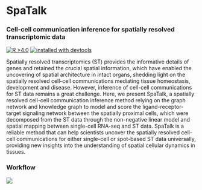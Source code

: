 # SpaTalk
### Cell-cell communication inference for spatially resolved transcriptomic data

[![R >4.0](https://img.shields.io/badge/R-%3E%3D4.0-brightgreen)](https://www.r-project.org/) <a href='#cran'>![installed with devtools](https://img.shields.io/badge/installed%20with-devtools-blue)</a> 

Spatially resolved transcriptomics (ST) provides the informative details of genes and retained the crucial spatial information, which have enabled the uncovering of spatial architecture in intact organs, shedding light on the spatially resolved cell-cell communications mediating tissue homeostasis, development and disease. However, inference of cell-cell communications for ST data remains a great challenge. Here, we present SpaTalk, a spatially resolved cell-cell communication inference method relying on the graph network and knowledge graph to model and score the ligand-receptor-target signaling network between the spatially proximal cells, which were decomposed from the ST data through the non-negative linear model and spatial mapping between single-cell RNA-seq and ST data. SpaTalk is a reliable method that can help scientists uncover the spatially resolved cell-cell communications for either single-cell or spot-based ST data universally, providing new insights into the understanding of spatial cellular dynamics in tissues.

### Workflow
<img src='https://github.com/ZJUFanLab/SpaTalk/blob/master/img/SpaTalk.svg'>
